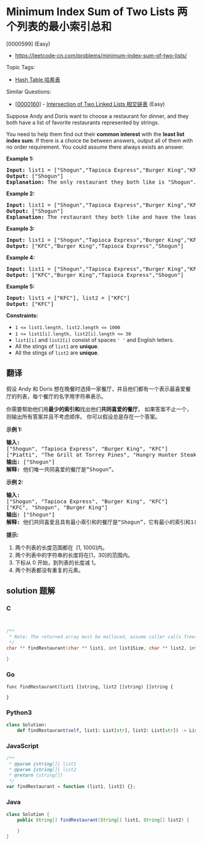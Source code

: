 # Minimum Index Sum of Two Lists 两个列表的最小索引总和

[0000599] (Easy)

- https://leetcode-cn.com/problems/minimum-index-sum-of-two-lists/

Topic Tags:

- [Hash Table 哈希表](https://leetcode-cn.com/tag/hash-table/)

Similar Questions:

- [[0000160](https://leetcode-cn.com/problems/intersection-of-two-linked-lists/)] - [Intersection of Two Linked Lists 相交链表](./0000160.intersection-of-two-linked-lists.md) (Easy)

Suppose Andy and Doris want to choose a restaurant for dinner, and they both have a list of favorite restaurants represented by strings.

You need to help them find out their **common interest** with the **least list index sum**. If there is a choice tie between answers, output all of them with no order requirement. You could assume there always exists an answer.

**Example 1:**

<pre><strong>Input:</strong> list1 = ["Shogun","Tapioca Express","Burger King","KFC"], list2 = ["Piatti","The Grill at Torrey Pines","Hungry Hunter Steakhouse","Shogun"]
<strong>Output:</strong> ["Shogun"]
<strong>Explanation:</strong> The only restaurant they both like is "Shogun".
</pre>

**Example 2:**

<pre><strong>Input:</strong> list1 = ["Shogun","Tapioca Express","Burger King","KFC"], list2 = ["KFC","Shogun","Burger King"]
<strong>Output:</strong> ["Shogun"]
<strong>Explanation:</strong> The restaurant they both like and have the least index sum is "Shogun" with index sum 1 (0+1).
</pre>

**Example 3:**

<pre><strong>Input:</strong> list1 = ["Shogun","Tapioca Express","Burger King","KFC"], list2 = ["KFC","Burger King","Tapioca Express","Shogun"]
<strong>Output:</strong> ["KFC","Burger King","Tapioca Express","Shogun"]
</pre>

**Example 4:**

<pre><strong>Input:</strong> list1 = ["Shogun","Tapioca Express","Burger King","KFC"], list2 = ["KNN","KFC","Burger King","Tapioca Express","Shogun"]
<strong>Output:</strong> ["KFC","Burger King","Tapioca Express","Shogun"]
</pre>

**Example 5:**

<pre><strong>Input:</strong> list1 = ["KFC"], list2 = ["KFC"]
<strong>Output:</strong> ["KFC"]
</pre>

**Constraints:**

- `1 <= list1.length, list2.length <= 1000`
- `1 <= list1[i].length, list2[i].length <= 30`
- `list1[i]` and `list2[i]` consist of spaces `' '` and English letters.
- All the stings of `list1` are **unique**.
- All the stings of `list2` are **unique**.

## 翻译

假设 Andy 和 Doris 想在晚餐时选择一家餐厅，并且他们都有一个表示最喜爱餐厅的列表，每个餐厅的名字用字符串表示。

你需要帮助他们用**最少的索引和**找出他们**共同喜爱的餐厅**。 如果答案不止一个，则输出所有答案并且不考虑顺序。 你可以假设总是存在一个答案。

**示例 1:**

<pre><strong>输入:</strong>
["Shogun", "Tapioca Express", "Burger King", "KFC"]
["Piatti", "The Grill at Torrey Pines", "Hungry Hunter Steakhouse", "Shogun"]
<strong>输出:</strong> ["Shogun"]
<strong>解释:</strong> 他们唯一共同喜爱的餐厅是“Shogun”。
</pre>

**示例 2:**

<pre><strong>输入:</strong>
["Shogun", "Tapioca Express", "Burger King", "KFC"]
["KFC", "Shogun", "Burger King"]
<strong>输出:</strong> ["Shogun"]
<strong>解释:</strong> 他们共同喜爱且具有最小索引和的餐厅是“Shogun”，它有最小的索引和1(0+1)。
</pre>

**提示:**

1.  两个列表的长度范围都在  \[1, 1000\]内。
2.  两个列表中的字符串的长度将在\[1，30\]的范围内。
3.  下标从 0 开始，到列表的长度减 1。
4.  两个列表都没有重复的元素。

## solution 题解

### C

```c


/**
 * Note: The returned array must be malloced, assume caller calls free().
 */
char ** findRestaurant(char ** list1, int list1Size, char ** list2, int list2Size, int* returnSize){

}
```

### Go

```golang
func findRestaurant(list1 []string, list2 []string) []string {

}
```

### Python3

```python
class Solution:
    def findRestaurant(self, list1: List[str], list2: List[str]) -> List[str]:
```

### JavaScript

```javascript
/**
 * @param {string[]} list1
 * @param {string[]} list2
 * @return {string[]}
 */
var findRestaurant = function (list1, list2) {};
```

### Java

```java
class Solution {
    public String[] findRestaurant(String[] list1, String[] list2) {

    }
}
```
